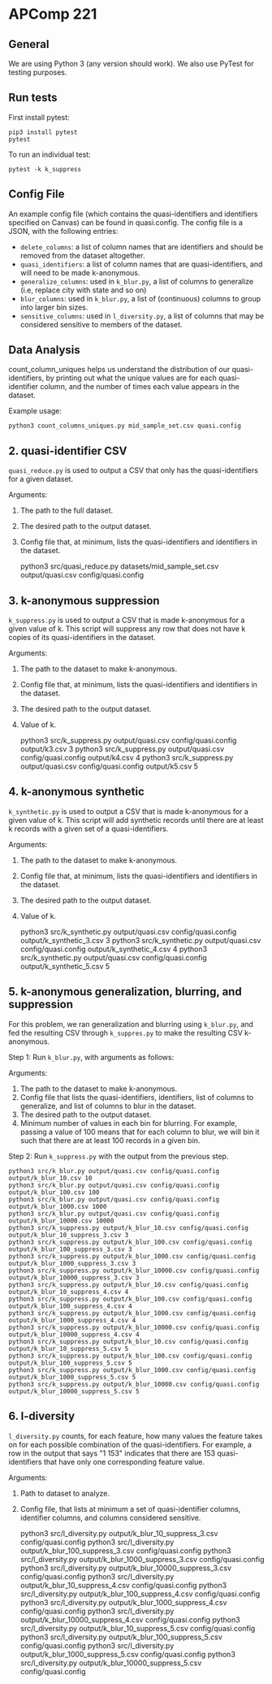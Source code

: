 # APComp 221

## General

We are using Python 3 (any version should work). We also use PyTest for testing purposes. 

## Run tests

First install pytest:

    pip3 install pytest
    pytest

To run an individual test:

    pytest -k k_suppress

## Config File
An example config file (which contains the quasi-identifiers and identifiers specified on Canvas) can be found in quasi.config. The config file is a JSON, with the following entries:
- `delete_columns`: a list of column names that are identifiers and should be removed from the dataset altogether.
- `quasi_identifiers`: a list of column names that are quasi-identifiers, and will need to be made k-anonymous.
- `generalize_columns`: used in `k_blur.py`, a list of columns to generalize (i.e, replace city with state and so on)
- `blur_columns`: used in `k_blur.py`, a list of (continuous) columns to group into larger bin sizes.
- `sensitive_columns`: used in `l_diversity.py`, a list of columns that may be considered sensitive to members of the dataset.

## Data Analysis

count_column_uniques helps us understand the distribution of our quasi-identifiers, by printing out what the unique values are for each quasi-identifier column, and the number of times each value appears in the dataset.

Example usage: 

    python3 count_columns_uniques.py mid_sample_set.csv quasi.config

## 2. quasi-identifier CSV

`quasi_reduce.py` is used to output a CSV that only has the quasi-identifiers for a given dataset. 

Arguments: 
1. The path to the full dataset. 
2. The desired path to the output dataset. 
3. Config file that, at minimum, lists the quasi-identifiers and identifiers in the dataset. 

    python3 src/quasi_reduce.py datasets/mid_sample_set.csv output/quasi.csv config/quasi.config

## 3. k-anonymous suppression

`k_suppress.py` is used to output a CSV that is made k-anonymous for a given value of k. This script will suppress any row that does not have k copies of its quasi-identifiers in the dataset.

Arguments: 
1. The path to the dataset to make k-anonymous. 
2. Config file that, at minimum, lists the quasi-identifiers and identifiers in the dataset. 
3. The desired path to the output dataset. 
4. Value of k.

    python3 src/k_suppress.py output/quasi.csv config/quasi.config output/k3.csv 3
    python3 src/k_suppress.py output/quasi.csv config/quasi.config output/k4.csv 4
    python3 src/k_suppress.py output/quasi.csv config/quasi.config output/k5.csv 5

## 4. k-anonymous synthetic

`k_synthetic.py` is used to output a CSV that is made k-anonymous for a given value of k. This script will add synthetic records until there are at least k records with a given set of a quasi-identifiers.

Arguments: 
1. The path to the dataset to make k-anonymous. 
2. Config file that, at minimum, lists the quasi-identifiers and identifiers in the dataset. 
3. The desired path to the output dataset. 
4. Value of k.

    python3 src/k_synthetic.py output/quasi.csv config/quasi.config output/k_synthetic_3.csv 3
    python3 src/k_synthetic.py output/quasi.csv config/quasi.config output/k_synthetic_4.csv 4
    python3 src/k_synthetic.py output/quasi.csv config/quasi.config output/k_synthetic_5.csv 5

## 5. k-anonymous generalization, blurring, and suppression

For this problem, we ran generalization and blurring using `k_blur.py`, and fed the resulting CSV through `k_suppres.py` to make the resulting CSV k-anonymous.

Step 1:
Run `k_blur.py`, with arguments as follows:

Arguments:
1. The path to the dataset to make k-anonymous. 
2. Config file that lists the quasi-identifiers, identifiers, list of columns to generalize, and list of columns to blur in the dataset. 
3. The desired path to the output dataset. 
4. Minimum number of values in each bin for blurring. For example, passing a value of 100 means that for each column to blur, we will bin it such that there are at least 100 records in a given bin.

Step 2:
Run `k_suppress.py` with the output from the previous step.

    python3 src/k_blur.py output/quasi.csv config/quasi.config output/k_blur_10.csv 10
    python3 src/k_blur.py output/quasi.csv config/quasi.config output/k_blur_100.csv 100
    python3 src/k_blur.py output/quasi.csv config/quasi.config output/k_blur_1000.csv 1000
    python3 src/k_blur.py output/quasi.csv config/quasi.config output/k_blur_10000.csv 10000
    python3 src/k_suppress.py output/k_blur_10.csv config/quasi.config output/k_blur_10_suppress_3.csv 3
    python3 src/k_suppress.py output/k_blur_100.csv config/quasi.config output/k_blur_100_suppress_3.csv 3
    python3 src/k_suppress.py output/k_blur_1000.csv config/quasi.config output/k_blur_1000_suppress_3.csv 3
    python3 src/k_suppress.py output/k_blur_10000.csv config/quasi.config output/k_blur_10000_suppress_3.csv 3
    python3 src/k_suppress.py output/k_blur_10.csv config/quasi.config output/k_blur_10_suppress_4.csv 4
    python3 src/k_suppress.py output/k_blur_100.csv config/quasi.config output/k_blur_100_suppress_4.csv 4
    python3 src/k_suppress.py output/k_blur_1000.csv config/quasi.config output/k_blur_1000_suppress_4.csv 4
    python3 src/k_suppress.py output/k_blur_10000.csv config/quasi.config output/k_blur_10000_suppress_4.csv 4
    python3 src/k_suppress.py output/k_blur_10.csv config/quasi.config output/k_blur_10_suppress_5.csv 5
    python3 src/k_suppress.py output/k_blur_100.csv config/quasi.config output/k_blur_100_suppress_5.csv 5
    python3 src/k_suppress.py output/k_blur_1000.csv config/quasi.config output/k_blur_1000_suppress_5.csv 5
    python3 src/k_suppress.py output/k_blur_10000.csv config/quasi.config output/k_blur_10000_suppress_5.csv 5

## 6. l-diversity

`l_diversity.py` counts, for each feature, how many values the feature takes on for each possible combination of the quasi-identifiers. For example, a row in the output that says "1   153" indicates that there are 153 quasi-identifiers that have only one corresponding feature value.

Arguments:
1. Path to dataset to analyze.
2. Config file, that lists at minimum a set of quasi-identifier columns, identifier columns, and columns considered sensitive. 

    python3 src/l_diversity.py output/k_blur_10_suppress_3.csv config/quasi.config
    python3 src/l_diversity.py output/k_blur_100_suppress_3.csv config/quasi.config
    python3 src/l_diversity.py output/k_blur_1000_suppress_3.csv config/quasi.config
    python3 src/l_diversity.py output/k_blur_10000_suppress_3.csv config/quasi.config
    python3 src/l_diversity.py output/k_blur_10_suppress_4.csv config/quasi.config
    python3 src/l_diversity.py output/k_blur_100_suppress_4.csv config/quasi.config
    python3 src/l_diversity.py output/k_blur_1000_suppress_4.csv config/quasi.config
    python3 src/l_diversity.py output/k_blur_10000_suppress_4.csv config/quasi.config
    python3 src/l_diversity.py output/k_blur_10_suppress_5.csv config/quasi.config
    python3 src/l_diversity.py output/k_blur_100_suppress_5.csv config/quasi.config
    python3 src/l_diversity.py output/k_blur_1000_suppress_5.csv config/quasi.config
    python3 src/l_diversity.py output/k_blur_10000_suppress_5.csv config/quasi.config

